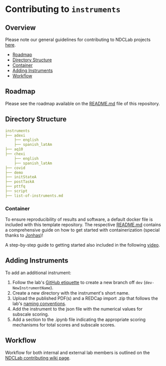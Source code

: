 # Contributing to `instruments`

## Overview
Please note our general guidelines for contributing to NDCLab projects [here](https://ndclab.github.io/wiki/docs/contributing.html).

* [Roadmap](#Roadmap)  
* [Directory Structure](#Directory-Structure)  
* [Container](#Container)
* [Adding Instruments](#Adding-Instruments)
* [Workflow](#Workflow)  

## Roadmap
Please see the roadmap available on the [README.md](https://github.com/NDCLab/template-tool/blob/main/README.md) file of this repository.

## Directory Structure

```yml
instruments
├── adexi
    ├── english
    ├── spanish_latAm
├── aq10
├── chexi
    ├── english
    ├── spanish_latAm
├── covid
├── demo
├── initStateA
├── postTaskA
├── pttfq
├── script
├── list-of-instruments.md
```


### Container
To ensure reproducibility of results and software, a default docker file is included with this template repository. The respective [README.md](https://github.com/NDCLab/template-tool/tree/main/container) contains a comprehensive guide on how to get started with containerization (special thanks to [Jonhas](https://github.com/Jonhas))!

A step-by-step guide to getting started also included in the following [video](https://www.youtube.com/watch?v=oO8n3y23b6M). 

## Adding Instruments
To add an additional instrument:
1. Follow the lab's [GitHub etiquette](https://ndclab.github.io/wiki/docs/etiquette/github-etiquette.html) to create a new branch off `dev` (`dev-NewInstrumentName`).
2. Create a new directory with the instrument's short name.
3. Upload the published PDF(s) and a REDCap import .zip that follows the lab's [naming conventions](https://ndclab.github.io/wiki/docs/etiquette/naming-conventions.html#redcap).
4. Add the instrument to the json file with the numerical values for subscale scoring.
5. Add a section to the .ipynb file indicating the appropriate scoring mechanisms for total scores and subscale scores.

## Workflow
Workflow for both internal and external lab members is outlined on the [NDCLab contributing wiki page](https://ndclab.github.io/wiki/docs/contributing.html). 
